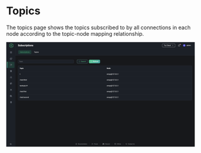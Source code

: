 # Topics

The topics page shows the topics subscribed to by all connections in each node according to the topic-node mapping relationship.

![Topics](../assets/topics.png)
